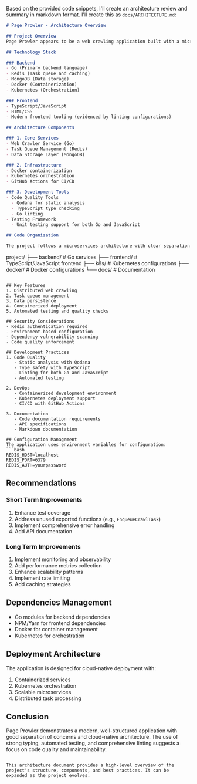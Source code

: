 Based on the provided code snippets, I'll create an architecture review and summary in markdown format. I'll create this as `docs/ARCHITECTURE.md`:

```markdown:docs/ARCHITECTURE.md
# Page Prowler - Architecture Overview

## Project Overview
Page Prowler appears to be a web crawling application built with a microservices architecture using Go and JavaScript/TypeScript. The project uses modern development practices and tools including Docker, Kubernetes, and Redis for distributed task processing.

## Technology Stack

### Backend
- Go (Primary backend language)
- Redis (Task queue and caching)
- MongoDB (Data storage)
- Docker (Containerization)
- Kubernetes (Orchestration)

### Frontend
- TypeScript/JavaScript
- HTML/CSS
- Modern frontend tooling (evidenced by linting configurations)

## Architecture Components

### 1. Core Services
- Web Crawler Service (Go)
- Task Queue Management (Redis)
- Data Storage Layer (MongoDB)

### 2. Infrastructure
- Docker containerization
- Kubernetes orchestration
- GitHub Actions for CI/CD

### 3. Development Tools
- Code Quality Tools
  - Qodana for static analysis
  - TypeScript type checking
  - Go linting
- Testing Framework
  - Unit testing support for both Go and JavaScript

## Code Organization

The project follows a microservices architecture with clear separation of concerns:

```
project/
├── backend/        # Go services
├── frontend/       # TypeScript/JavaScript frontend
├── k8s/           # Kubernetes configurations
├── docker/        # Docker configurations
└── docs/          # Documentation
```

## Key Features
1. Distributed web crawling
2. Task queue management
3. Data persistence
4. Containerized deployment
5. Automated testing and quality checks

## Security Considerations
- Redis authentication required
- Environment-based configuration
- Dependency vulnerability scanning
- Code quality enforcement

## Development Practices
1. Code Quality
   - Static analysis with Qodana
   - Type safety with TypeScript
   - Linting for both Go and JavaScript
   - Automated testing

2. DevOps
   - Containerized development environment
   - Kubernetes deployment support
   - CI/CD with GitHub Actions

3. Documentation
   - Code documentation requirements
   - API specifications
   - Markdown documentation

## Configuration Management
The application uses environment variables for configuration:
```bash
REDIS_HOST=localhost
REDIS_PORT=6379
REDIS_AUTH=yourpassword
```

## Recommendations

### Short Term Improvements
1. Enhance test coverage
2. Address unused exported functions (e.g., `EnqueueCrawlTask`)
3. Implement comprehensive error handling
4. Add API documentation

### Long Term Improvements
1. Implement monitoring and observability
2. Add performance metrics collection
3. Enhance scalability patterns
4. Implement rate limiting
5. Add caching strategies

## Dependencies Management
- Go modules for backend dependencies
- NPM/Yarn for frontend dependencies
- Docker for container management
- Kubernetes for orchestration

## Deployment Architecture
The application is designed for cloud-native deployment with:
1. Containerized services
2. Kubernetes orchestration
3. Scalable microservices
4. Distributed task processing

## Conclusion
Page Prowler demonstrates a modern, well-structured application with good separation of concerns and cloud-native architecture. The use of strong typing, automated testing, and comprehensive linting suggests a focus on code quality and maintainability.
```

This architecture document provides a high-level overview of the project's structure, components, and best practices. It can be expanded as the project evolves.
